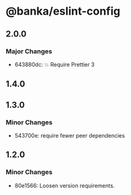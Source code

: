 # @banka/eslint-config

## 2.0.0

### Major Changes

- 643880dc: 💥 Require Prettier 3

## 1.4.0

## 1.3.0

### Minor Changes

- 543700e: require fewer peer dependencies

## 1.2.0

### Minor Changes

- 80e1566: Loosen version requirements.
